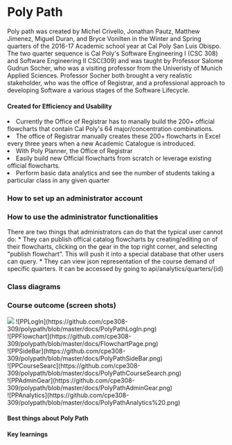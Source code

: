 <h1> Poly Path</h1>
<div>
  <p> 
    Poly path was created by Michel Crivello, Jonathan Pautz, Matthew Jimenez, Miguel Duran, and Bryce Vonilten in the Winter   and Spring quarters of the 2016-17 Academic school year at Cal Poly San Luis Obispo. The two quarter sequence is Cal Poly's   Software Engineering I (CSC 308) and Software Engineering II CSC(309) and was taught by Professor Salome Gudrun Socher, who   was a visiting professor from the Univeristy of Munich Applied Sciences. Professor Socher both brought a very realistic       stakeholder, who was the office of Registrar, and a professional approach to developing Software a various stages of the       Software Lifecycle.
  </p>
  
  <h4>Created for Efficiency and Usability</h4>
    <li>
      Currently the Office of Registrar has to manally build the 200+ official flowcharts that contain Cal Poly's 64                 major/concentration combinations. 
    </li>
    <li>
      The office of Registrar manually creates these 200+ flowcharts in Excel every three years when a new Academic Catalogue       is introduced.
    </li>
    <li> 
      With Poly Planner, the Office of Registrar
        <li>
          Easily build new Official flowcharts from scratch or leverage existing official flowcharts.
        </li>  
        <li>
         Perform basic data analytics and see the number of students taking a particular class in any given quarter
       </li>
    </li>  
</div>

<div>
  <h3> How to set up an administrator account</h3>
</div>

<div>
  <h3> 
    <strong>How to use the administrator functionalities </strong>
  </h3>
  <p> 
    There are two things that administrators can do that the typical user cannot do:
      * They can publish offical catalog flowcharts by creating/editing on of their flowcharts, clicking on the gear in the top right corner, and selecting  "publish flowchart". This will push it into a special database that other users can query. 
      * They can view json representation of the course demand of specific quarters. It can be accessed by going to api/analytics/quarters/{id} 
  </p>
</div>    

<div>
  <h3> Class diagrams </h3>
</div>  

<div>
  <h3> Course outcome (screen shots) </h3>
    <img src="https://github.com/cpe308-309/polypath/blob/master/docs/PolyPathLogIn.png">  
    ![PPLogIn](https://github.com/cpe308-309/polypath/blob/master/docs/PolyPathLogIn.png)<br>
    ![PPFlowchart](https://github.com/cpe308-309/polypath/blob/master/docs/FlowchartPage.png)<br>
    ![PPSideBar](https://github.com/cpe308-309/polypath/blob/master/docs/PolyPathSideBar.png)<br>
    ![PPCourseSearc](https://github.com/cpe308-309/polypath/blob/master/docs/PolyPathCourseSearch.png)<br>
    ![PPAdminGear](https://github.com/cpe308-309/polypath/blob/master/docs/PolyPathAdminGear.png)<br>
    ![PPAnalytics](https://github.com/cpe308-309/polypath/blob/master/docs/PolyPathAnalytics%20.png)<br>
</div>
<div>
  <h4> Best things about Poly Path </h4>
</div>

<div>
  <h4> Key learnings</h4> 
</div>  
